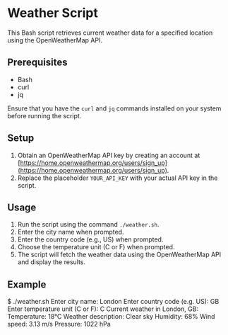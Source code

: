 # Weather Script

This Bash script retrieves current weather data for a specified location using the OpenWeatherMap API.

## Prerequisites

- Bash
- curl
- jq

Ensure that you have the `curl` and `jq` commands installed on your system before running the script.

## Setup

1. Obtain an OpenWeatherMap API key by creating an account at [https://home.openweathermap.org/users/sign_up](https://home.openweathermap.org/users/sign_up).
2. Replace the placeholder `YOUR_API_KEY` with your actual API key in the script.

## Usage

1. Run the script using the command `./weather.sh`.
2. Enter the city name when prompted.
3. Enter the country code (e.g., US) when prompted.
4. Choose the temperature unit (C or F) when prompted.
5. The script will fetch the weather data using the OpenWeatherMap API and display the results.

## Example

$ ./weather.sh
Enter city name: London
Enter country code (e.g. US): GB
Enter temperature unit (C or F): C
Current weather in London, GB:
Temperature: 18°C
Weather description: Clear sky
Humidity: 68%
Wind speed: 3.13 m/s
Pressure: 1022 hPa
